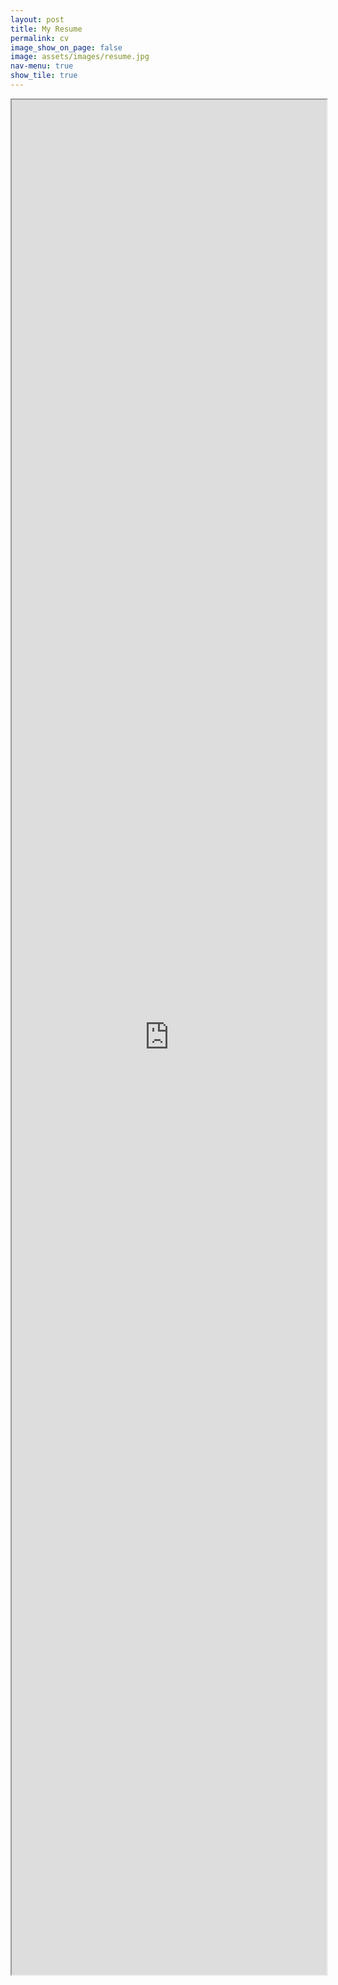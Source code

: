 ```yaml
---
layout: post
title: My Resume
permalink: cv
image_show_on_page: false
image: assets/images/resume.jpg
nav-menu: true
show_tile: true
---
```

<iframe src="https://drive.google.com/viewerng/viewer?embedded=true&url={{ site.url }}/assets/files/170070046.pdf" width="100%" height="3000px"> </iframe>

